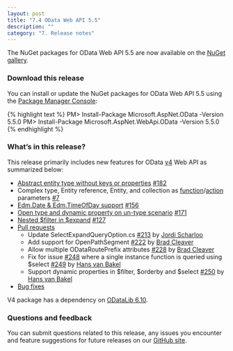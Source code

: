 ```yaml
---
layout: post
title: "7.4 OData Web API 5.5"
description: ""
category: "7. Release notes"
---
```


The NuGet packages for OData Web API 5.5 are now available on the [NuGet gallery](https://www.nuget.org/).

### Download this release
You can install or update the NuGet packages for OData Web API 5.5 using the [Package Manager Console](http://docs.nuget.org/docs/start-here/using-the-package-manager-console):

{% highlight text %}
PM> Install-Package Microsoft.AspNet.OData -Version 5.5.0
PM> Install-Package Microsoft.AspNet.WebApi.OData -Version 5.5.0
{% endhighlight %}

### What’s in this release?
This release primarily includes new features for OData [v4](http://www.odata.org/documentation/odata-version-4-0/) Web API as summarized below:

* [Abstract entity type without keys or properties](http://odata.github.io/WebApi/04-05-abstract-entity-types) [#182](https://github.com/OData/WebApi/issues/182)
* Complex type, Entity reference, Entity, and collection as [function](http://odata.github.io/WebApi/04-06-function-parameter-support/)/[action](http://odata.github.io/WebApi/04-07-action-parameter-support) parameters [#7](https://github.com/OData/WebApi/issues/7)
* [Edm.Date & Edm.TimeOfDay support](http://odata.github.io/WebApi/04-04-date-and-timeofday-support) [#156](https://github.com/OData/WebApi/issues/156)
* [Open type and dynamic property on un-type scenario](http://odata.github.io/WebApi/04-10-open-type-in-untyped-scenarios) [#171](https://github.com/OData/WebApi/issues/171)
* [Nested $filter in $expand](http://odata.github.io/WebApi/04-03-filter-in-expand) [#127](https://github.com/OData/WebApi/issues/127)
* [Pull requests](https://github.com/OData/WebApi/pulls?utf8=%E2%9C%93&q=label%3APullRequest+is%3Apr+is%3Aclosed+milestone%3Av5.5)
  + Update SelectExpandQueryOption.cs [#213](https://github.com/OData/WebApi/pull/213) by [Jordi Scharloo](https://github.com/JScharloo)
  + Add support for OpenPathSegment [#222](https://github.com/OData/WebApi/pull/222) by [Brad Cleaver](https://github.com/ificator)
  + Allow multiple ODataRoutePrefix attributes [#228](https://github.com/OData/WebApi/pull/228) by [Brad Cleaver](https://github.com/ificator)
  + Fix for issue [#248](https://github.com/OData/WebApi/issues/248) where a single instance function is queried using $select [#249](https://github.com/OData/WebApi/pull/249) by [Hans van Bakel](https://github.com/hvanbakel)
  + Support dynamic properties in $filter, $orderby and $select [#250](https://github.com/OData/WebApi/pull/250) by [Hans van Bakel](https://github.com/hvanbakel)
* [Bug fixes](https://github.com/OData/WebApi/issues?utf8=%E2%9C%93&q=is%3Aissue+label%3AResolved+label%3Abug+milestone%3AV5.5+is%3Aclosed+)

V4 package has a dependency on [ODataLib 6.10](https://www.nuget.org/packages/Microsoft.OData.Core/6.10.0).

### Questions and feedback
You can submit questions related to this release, any issues you encounter and feature suggestions for future releases on our [GitHub site](https://github.com/OData/WebApi/issues).
